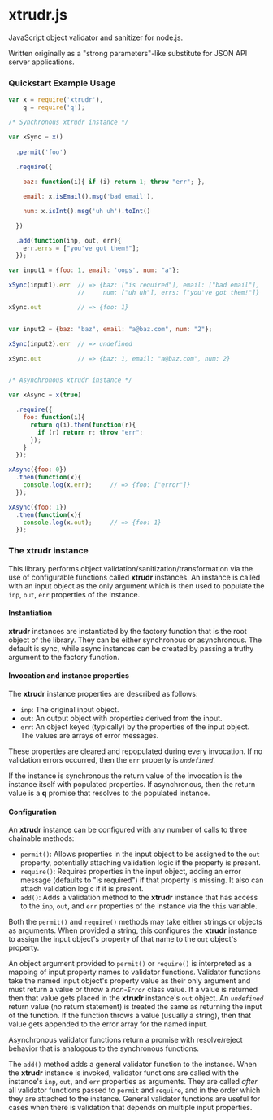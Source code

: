 # xtrudr.js

JavaScript object validator and sanitizer for node.js.

Written originally as a "strong parameters"-like substitute for JSON
API server applications.

### Quickstart Example Usage

```javascript
var x = require('xtrudr'),
    q = require('q');

/* Synchronous xtrudr instance */

var xSync = x()
  
  .permit('foo')
  
  .require({

    baz: function(i){ if (i) return 1; throw "err"; },

    email: x.isEmail().msg('bad email'),

    num: x.isInt().msg('uh uh').toInt()

  })

  .add(function(inp, out, err){
    err.errs = ["you've got them!"];
  });

var input1 = {foo: 1, email: 'oops', num: "a"};

xSync(input1).err  // => {baz: ["is required"], email: ["bad email"],
                   //     num: ["uh uh"], errs: ["you've got them!"]}

xSync.out          // => {foo: 1}


var input2 = {baz: "baz", email: "a@baz.com", num: "2"};

xSync(input2).err  // => undefined

xSync.out          // => {baz: 1, email: "a@baz.com", num: 2}


/* Asynchronous xtrudr instance */

var xAsync = x(true)

  .require({
    foo: function(i){
      return q(i).then(function(r){ 
        if (r) return r; throw "err";
      });
    }
  });

xAsync({foo: 0})
  .then(function(x){
    console.log(x.err);     // => {foo: ["error"]}
  });    

xAsync({foo: 1})
  .then(function(x){
    console.log(x.out);     // => {foo: 1}
  });
```

### The xtrudr instance

This library performs object validation/sanitization/transformation
via the use of configurable functions called **xtrudr** instances.
An instance is called with an input object as the only argument which
is then used to populate the `inp`, `out`, `err` properties of the 
instance.

#### Instantiation

**xtrudr** instances are instantiated by the factory function that is 
the root object of the library.  They can be either synchronous or 
asynchronous.  The default is sync, while async instances can be 
created by passing a truthy argument to the factory function.

#### Invocation and instance properties
 
The **xtrudr** instance properties are described as follows:

* `inp`: The original input object.
* `out`: An output object with properties derived from the input.
* `err`: An object keyed (typically) by the properties of the input 
  object.  The values are arrays of error messages.

These properties are cleared and repopulated during every invocation.
If no validation errors occurred, then the `err` property is 
*`undefined`*.

If the instance is synchronous the return value of the invocation is
the instance itself with populated properties.  If asynchronous, then
the return value is a **q** promise that resolves to the populated
instance.

#### Configuration

An **xtrudr** instance can be configured with any number of calls to
three chainable methods: 

* `permit()`: Allows properties in the input object to be assigned to
  the `out` property, potentially attaching validation logic if the 
  property is present.
* `require()`: Requires properties in the input object, adding an 
  error message (defaults to "is required") if that property is
  missing.  It also can attach validation logic if it is present.
* `add()`: Adds a validation method to the **xtrudr** instance that
  has access to the `inp`, `out`, and `err` properties of the instance
  via the `this` variable.  

Both the `permit()` and `require()` methods may take either strings or
objects as arguments.  When provided a string, this configures the 
**xtrudr** instance to assign the input object's property of that name
to the `out` object's property.

An object argument provided to `permit()` or `require()` is 
interpreted as a mapping of input property names to validator 
functions.  Validator functions take the named input object's property
value as their only argument and must return a value or throw a 
*non-`Error`* class value.  If a value is returned then that value
gets placed in the **xtrudr** instance's `out` object.  An 
*`undefined`* return value (no return statement) is treated the same
as returning the input of the function.  If the function throws a 
value (usually a string), then that value gets appended to the error
array for the named input.

Asynchronous validator functions return a promise with resolve/reject
behavior that is analogous to the synchronous functions.

The `add()` method adds a general validator function to the instance.
When the **xtrudr** instance is invoked, validator functions are
called with the instance's `inp`, `out`, and `err` properties as
arguments.  They are called *after* all validator functions passed to
`permit` and `require`, and in the order which they are attached to
the instance.  General validator functions are useful for cases when
there is validation that depends on multiple input properties.
